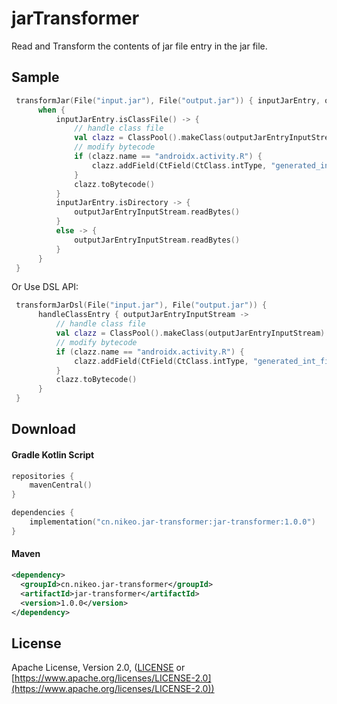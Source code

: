 jarTransformer
===========
Read and Transform the contents of jar file entry in the jar file.

Sample
------
```kotlin
 transformJar(File("input.jar"), File("output.jar")) { inputJarEntry, outputJarEntryInputStream ->
      when {
          inputJarEntry.isClassFile() -> {
              // handle class file
              val clazz = ClassPool().makeClass(outputJarEntryInputStream)
              // modify bytecode
              if (clazz.name == "androidx.activity.R") {
                  clazz.addField(CtField(CtClass.intType, "generated_int_field", clazz), "100")
              }
              clazz.toBytecode()
          }
          inputJarEntry.isDirectory -> {
              outputJarEntryInputStream.readBytes()
          }
          else -> {
              outputJarEntryInputStream.readBytes()
          }
      }
 }

```

Or Use DSL API:
```kotlin
 transformJarDsl(File("input.jar"), File("output.jar")) {
      handleClassEntry { outputJarEntryInputStream ->
          // handle class file
          val clazz = ClassPool().makeClass(outputJarEntryInputStream)
          // modify bytecode
          if (clazz.name == "androidx.activity.R") {
              clazz.addField(CtField(CtClass.intType, "generated_int_field", clazz), "100")
          }
          clazz.toBytecode()
      }
 }
```

Download
--------

#### Gradle Kotlin Script
```kotlin
repositories {
    mavenCentral()
}

dependencies {
    implementation("cn.nikeo.jar-transformer:jar-transformer:1.0.0")
}
```

#### Maven
```xml
<dependency>
  <groupId>cn.nikeo.jar-transformer</groupId>
  <artifactId>jar-transformer</artifactId>
  <version>1.0.0</version>
</dependency>
```

License
-------

Apache License, Version 2.0, ([LICENSE](https://github.com/nikeorever/jarTransformer/blob/trunk/LICENSE) or [https://www.apache.org/licenses/LICENSE-2.0](https://www.apache.org/licenses/LICENSE-2.0))

